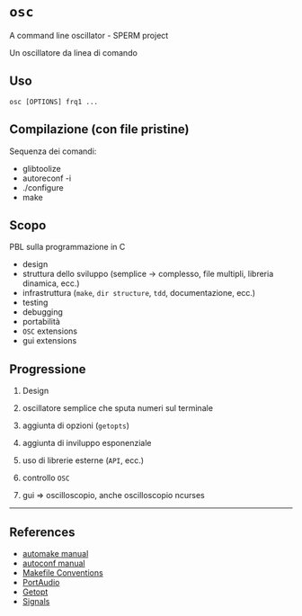 # `osc`
A command line oscillator - SPERM project

Un oscillatore da linea di comando

## Uso

`osc [OPTIONS] frq1 ...`

## Compilazione (con file pristine)
Sequenza dei comandi:

* glibtoolize
* autoreconf -i
* ./configure
* make

## Scopo

PBL sulla programmazione in C

* design
* struttura dello sviluppo (semplice -> complesso, file multipli, libreria dinamica, ecc.)
* infrastruttura (`make`, `dir structure`, `tdd`, documentazione, ecc.)
* testing
* debugging
* portabilità
* `OSC` extensions
* gui extensions

## Progressione

1. Design

1. oscillatore semplice che sputa numeri sul terminale

1. aggiunta di opzioni (`getopts`)

1. aggiunta di inviluppo esponenziale

1. uso di librerie esterne (`API`, ecc.)

1. controllo `OSC`

1. gui => oscilloscopio, anche oscilloscopio ncurses

----

## References

* [automake manual](https://www.gnu.org/software/automake/manual/html_node/index.html#Top)
* [autoconf manual](https://www.gnu.org/savannah-checkouts/gnu/autoconf/manual/autoconf-2.69/autoconf.html)
* [Makefile Conventions](https://www.gnu.org/prep/standards/html_node/Makefile-Conventions.html#Makefile-Conventions)
* [PortAudio](http://portaudio.com/docs/v19-doxydocs/index.html)
* [Getopt](https://www.gnu.org/software/libc/manual/html_node/Getopt.html)
* [Signals](http://titania.ctie.monash.edu.au/signals/)
